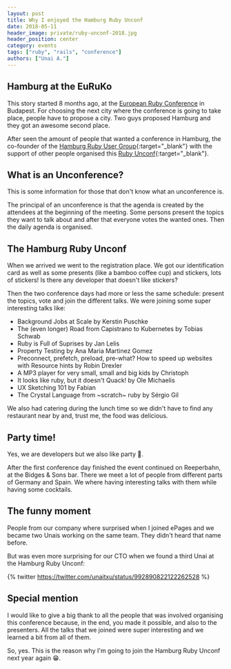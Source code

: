```yaml
---
layout: post
title: Why I enjoyed the Hamburg Ruby Unconf
date: 2018-05-11
header_image: private/ruby-unconf-2018.jpg
header_position: center
category: events
tags: ["ruby", "rails", "conference"]
authors: ["Unai A."]
---
```


## Hamburg at the EuRuKo

This story started 8 months ago, at the [European Ruby Conference](/blog/events/epages-at-euruko-is-ruby-still-alive/) in Budapest. For choosing the next city where the conference is going to take place, people have to propose a city. Two guys proposed Hamburg and they got an awesome second place.

After seen the amount of people that wanted a conference in Hamburg, the co-founder of the [Hamburg Ruby User Group](http://hamburg.onruby.de/){:target="_blank"} with the support of other people organised this [Ruby Unconf](https://rubyunconf.eu/){:target="_blank"}.

## What is an Unconference?

This is some information for those that don't know what an unconference is.

The principal of an unconference is that the agenda is created by the attendees at the beginning of the meeting. Some persons present the topics they want to talk about and after that everyone votes the wanted ones. Then the daily agenda is organised.

## The Hamburg Ruby Unconf

When we arrived we went to the registration place. We got our identification card as well as some presents (like a bamboo coffee cup) and stickers, lots of stickers! Is there any developer that doesn't like stickers?

Then the two conference days had more or less the same schedule: present the topics, vote and join the different talks. We were joining some super interesting talks like:

- Background Jobs at Scale by Kerstin Puschke
- The (even longer) Road from Capistrano to Kubernetes by Tobias Schwab
- Ruby is Full of Suprises by Jan Lelis
- Property Testing by Ana Maria Martinez Gomez
- Preconnect, prefetch, preload, pre-what? How to speed up websites with Resource hints by Robin Drexler
- A MP3 player for very small, small and big kids by Christoph
- It looks like ruby, but it doesn't Quack! by Ole Michaelis
- UX Sketching 101 by Fabian
- The Crystal Language from ~scratch~ ruby by Sérgio Gil

We also had catering during the lunch time so we didn't have to find any restaurant near by and, trust me, the food was delicious.

## Party time!

Yes, we are developers but we also like party 🎉.

After the first conference day finished the event continued on Reeperbahn, at the Bidges & Sons bar. There we meet a lot of people from different parts of Germany and Spain. We where having interesting talks with them while having some cocktails.

## The funny moment

People from our company where surprised when I joined ePages and we became two Unais working on the same team. They didn't heard that name before.

But was even more surprising for our CTO when we found a third Unai at the Hamburg Ruby Unconf:

{% twitter https://twitter.com/unaitxu/status/992890822122262528 %}

## Special mention

I would like to give a big thank to all the people that was involved organising this conference because, in the end, you made it possible, and also to the presenters. All the talks that we joined were super interesting and we learned a bit from all of them.

So, yes. This is the reason why I'm going to join the Hamburg Ruby Unconf next year again 😁.
